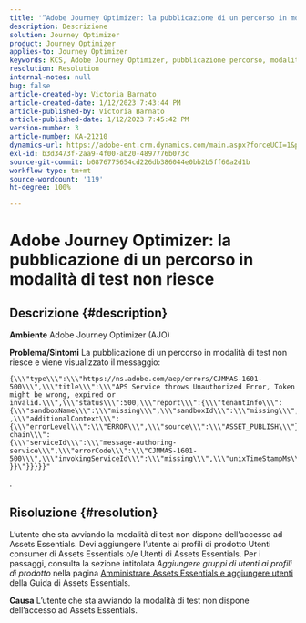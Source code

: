 ```yaml
---
title: '“Adobe Journey Optimizer: la pubblicazione di un percorso in modalità di test non riesce”'
description: Descrizione
solution: Journey Optimizer
product: Journey Optimizer
applies-to: Journey Optimizer
keywords: KCS, Adobe Journey Optimizer, pubblicazione percorso, modalità di test, errore, AJO
resolution: Resolution
internal-notes: null
bug: false
article-created-by: Victoria Barnato
article-created-date: 1/12/2023 7:43:44 PM
article-published-by: Victoria Barnato
article-published-date: 1/12/2023 7:45:42 PM
version-number: 3
article-number: KA-21210
dynamics-url: https://adobe-ent.crm.dynamics.com/main.aspx?forceUCI=1&pagetype=entityrecord&etn=knowledgearticle&id=7892a466-b192-ed11-aad1-6045bd006d92
exl-id: b3d3473f-2aa9-4f00-ab20-4897776b073c
source-git-commit: b0876775654cd226db386044e0bb2b5ff60a2d1b
workflow-type: tm+mt
source-wordcount: '119'
ht-degree: 100%

---
```


# Adobe Journey Optimizer: la pubblicazione di un percorso in modalità di test non riesce

## Descrizione {#description}

<b>Ambiente</b>
Adobe Journey Optimizer (AJO)


<b>Problema/Sintomi</b>
La pubblicazione di un percorso in modalità di test non riesce e viene visualizzato il messaggio:


```
{\\\"type\\\":\\\"https://ns.adobe.com/aep/errors/CJMMAS-1601-500\\\",\\\"title\\\":\\\"APS Service throws Unauthorized Error, Token might be wrong, expired or invalid.\\\",\\\"status\\\":500,\\\"report\\\":{\\\"tenantInfo\\\":
{\\\"sandboxName\\\":\\\"missing\\\",\\\"sandboxId\\\":\\\"missing\\\",\\\"imsOrgId\\\":\\\"missing\\\"}
,\\\"additionalContext\\\":{\\\"errorLevel\\\":\\\"ERROR\\\",\\\"source\\\":\\\"ASSET_PUBLISH\\\"}},\\\"error-chain\\\":
{\\\"serviceId\\\":\\\"message-authoring-service\\\",\\\"errorCode\\\":\\\"CJMMAS-1601-500\\\",\\\"invokingServiceId\\\":\\\"missing\\\",\\\"unixTimeStampMs\\\":«REDACTED»}
}}\"}}}}}"
```

.

## Risoluzione {#resolution}


L’utente che sta avviando la modalità di test non dispone dell’accesso ad Assets Essentials. Devi aggiungere l’utente ai profili di prodotto Utenti consumer di Assets Essentials o/e Utenti di Assets Essentials. Per i passaggi, consulta la sezione intitolata *Aggiungere gruppi di utenti ai profili di prodotto* nella pagina [Amministrare Assets Essentials e aggiungere utenti](https://experienceleague.adobe.com/docs/experience-manager-assets-essentials/help/get-started-admins/deploy-administer.html?lang=it#add-users-to-product-profiles) della Guida di Assets Essentials.

<b>Causa</b>
L’utente che sta avviando la modalità di test non dispone dell’accesso ad Assets Essentials.
